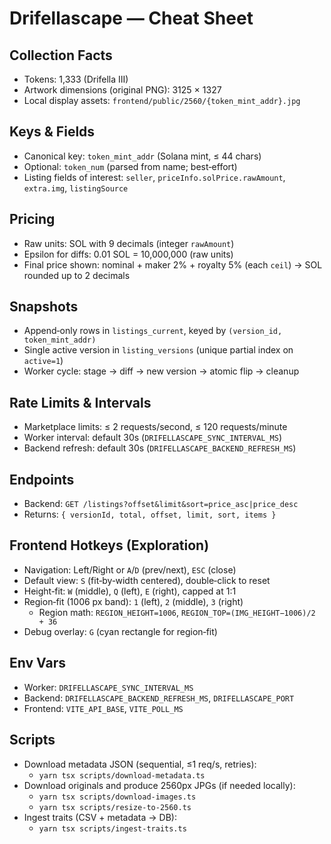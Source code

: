 # Drifellascape — Cheat Sheet

## Collection Facts

- Tokens: 1,333 (Drifella III)
- Artwork dimensions (original PNG): 3125 × 1327
- Local display assets: `frontend/public/2560/{token_mint_addr}.jpg`

## Keys & Fields

- Canonical key: `token_mint_addr` (Solana mint, ≤ 44 chars)
- Optional: `token_num` (parsed from name; best‑effort)
- Listing fields of interest: `seller`, `priceInfo.solPrice.rawAmount`, `extra.img`, `listingSource`

## Pricing

- Raw units: SOL with 9 decimals (integer `rawAmount`)
- Epsilon for diffs: 0.01 SOL = 10,000,000 (raw units)
- Final price shown: nominal + maker 2% + royalty 5% (each `ceil`) → SOL rounded up to 2 decimals

## Snapshots

- Append‑only rows in `listings_current`, keyed by `(version_id, token_mint_addr)`
- Single active version in `listing_versions` (unique partial index on `active=1`)
- Worker cycle: stage → diff → new version → atomic flip → cleanup

## Rate Limits & Intervals

- Marketplace limits: ≤ 2 requests/second, ≤ 120 requests/minute
- Worker interval: default 30s (`DRIFELLASCAPE_SYNC_INTERVAL_MS`)
- Backend refresh: default 30s (`DRIFELLASCAPE_BACKEND_REFRESH_MS`)

## Endpoints

- Backend: `GET /listings?offset&limit&sort=price_asc|price_desc`
- Returns: `{ versionId, total, offset, limit, sort, items }`

## Frontend Hotkeys (Exploration)

- Navigation: Left/Right or `A`/`D` (prev/next), `ESC` (close)
- Default view: `S` (fit‑by‑width centered), double‑click to reset
- Height‑fit: `W` (middle), `Q` (left), `E` (right), capped at 1:1
- Region‑fit (1006 px band): `1` (left), `2` (middle), `3` (right)
  - Region math: `REGION_HEIGHT=1006`, `REGION_TOP=(IMG_HEIGHT−1006)/2 + 36`
- Debug overlay: `G` (cyan rectangle for region‑fit)

## Env Vars

- Worker: `DRIFELLASCAPE_SYNC_INTERVAL_MS`
- Backend: `DRIFELLASCAPE_BACKEND_REFRESH_MS`, `DRIFELLASCAPE_PORT`
- Frontend: `VITE_API_BASE`, `VITE_POLL_MS`

## Scripts

- Download metadata JSON (sequential, ≤1 req/s, retries):
  - `yarn tsx scripts/download-metadata.ts`
- Download originals and produce 2560px JPGs (if needed locally):
  - `yarn tsx scripts/download-images.ts`
  - `yarn tsx scripts/resize-to-2560.ts`
- Ingest traits (CSV + metadata → DB):
  - `yarn tsx scripts/ingest-traits.ts`

